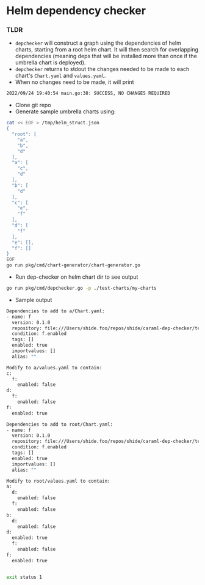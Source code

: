 # Helm dependency checker

### TLDR
* `depchecker` will construct a graph using the dependencies of helm charts, starting from a root helm chart. It will then search for overlapping dependencies (meaning deps that will be installed more than once if the umbrella chart is deployed). 
* `depchecker` returns to stdout the changes needed to be made to each chart's `Chart.yaml` and `values.yaml`. 
* When no changes need to be made, it will print
```sh
2022/09/24 19:40:54 main.go:38: SUCCESS, NO CHANGES REQUIRED
```

* Clone git repo
* Generate sample umbrella charts using:
```sh
cat << EOF > /tmp/helm_struct.json
{
  "root": [
    "a",
    "b",
    "d"
  ],
  "a": [
    "c",
    "d"
  ],
  "b": [
    "d"
  ],
  "c": [
    "e",
    "f"
  ],
  "d": [
    "f"
  ],
  "e": [],
  "f": []
}
EOF
go run pkg/cmd/chart-generator/chart-generator.go

```

* Run dep-checker on helm chart dir to see output

```sh
go run pkg/cmd/depchecker.go -p ./test-charts/my-charts
```

* Sample output
```sh
Dependencies to add to a/Chart.yaml:
- name: f
  version: 0.1.0
  repository: file:///Users/shide.foo/repos/shide/caraml-dep-checker/test-charts/my-charts/f
  condition: f.enabled
  tags: []
  enabled: true
  importvalues: []
  alias: ""

Modify to a/values.yaml to contain:
c:
  f:
    enabled: false
d:
  f:
    enabled: false
f:
  enabled: true

Dependencies to add to root/Chart.yaml:
- name: f
  version: 0.1.0
  repository: file:///Users/shide.foo/repos/shide/caraml-dep-checker/test-charts/my-charts/f
  condition: f.enabled
  tags: []
  enabled: true
  importvalues: []
  alias: ""

Modify to root/values.yaml to contain:
a:
  d:
    enabled: false
  f:
    enabled: false
b:
  d:
    enabled: false
d:
  enabled: true
  f:
    enabled: false
f:
  enabled: true


exit status 1
```
